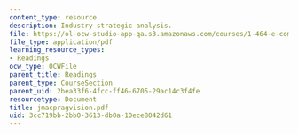 ```yaml
---
content_type: resource
description: Industry strategic analysis.
file: https://ol-ocw-studio-app-qa.s3.amazonaws.com/courses/1-464-e-commerce-and-the-internet-in-real-estate-and-construction-spring-2004/3cc719bb2bb03613db0a10ece8042d61_jmacpragvision.pdf
file_type: application/pdf
learning_resource_types:
- Readings
ocw_type: OCWFile
parent_title: Readings
parent_type: CourseSection
parent_uid: 2bea33f6-4fcc-ff46-6705-29ac14c3f4fe
resourcetype: Document
title: jmacpragvision.pdf
uid: 3cc719bb-2bb0-3613-db0a-10ece8042d61
---
```

